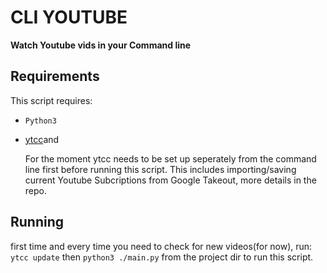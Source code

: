# CLI YOUTUBE

**Watch Youtube vids in your Command line**

## Requirements

This script requires:

- `Python3`
- [ytcc](https://github.com/woefe/ytcc)and

  For the moment ytcc needs to be set up seperately from the command line first before running this script.
  This includes importing/saving current Youtube Subcriptions from Google Takeout, more details in the repo.

## Running

first time and every time you need to check for new videos(for now), run:
`ytcc update`
then
`python3 ./main.py` from the project dir to run this script.
